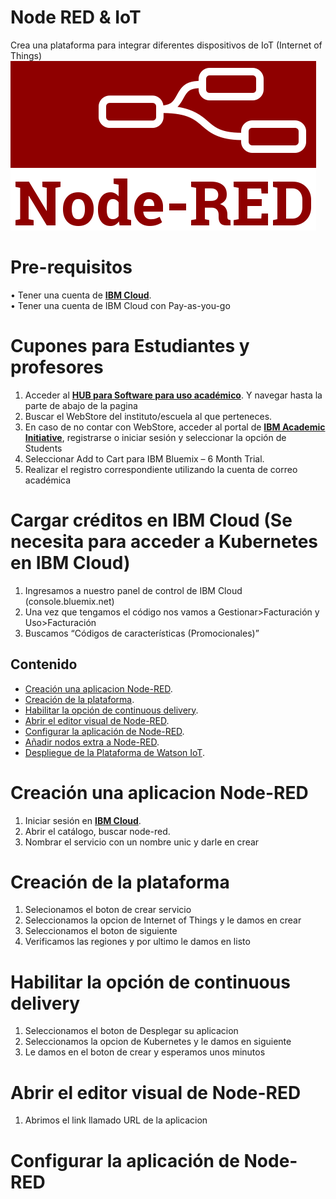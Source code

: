 # Node RED & IoT

Crea una plataforma para integrar diferentes dispositivos de IoT (Internet of Things)<br/>
![](assets/node-red-logo.png)<br/>
# Pre-requisitos
•	Tener una cuenta de [**IBM Cloud**](https://cloud.ibm.com/login).<br/>
•	Tener una cuenta de IBM Cloud con Pay-as-you-go

# Cupones para Estudiantes y profesores
1.	Acceder al [**HUB para Software para uso académico**](https://onthehub.com/ibm/?utm_sourc=ibm-ai-productpage&utm_medium=onthehubproductpage&utm_campaign=IBM). Y navegar hasta la parte de abajo de la pagina  
2.	Buscar el WebStore del instituto/escuela al que perteneces. 
3.	En caso de no contar con WebStore, acceder al portal de [**IBM Academic Initiative**](https://my15.digitalexperience.ibm.com/b73a5759-c6a6-4033-ab6b-d9d4f9a6d65b/dxsites/151914d1-03d2-48fe-97d9-d21166848e65/home/), registrarse o iniciar sesión y seleccionar la opción de Students 
4.	Seleccionar Add to Cart para IBM Bluemix – 6 Month Trial. 
5.	Realizar el registro correspondiente utilizando la cuenta de correo académica 

# Cargar créditos en IBM Cloud (Se necesita para acceder a Kubernetes en IBM Cloud)
1.	Ingresamos a nuestro panel de control de IBM Cloud (console.bluemix.net)
2.	Una vez que tengamos el código nos vamos a Gestionar>Facturación y Uso>Facturación
3.	Buscamos “Códigos de características (Promocionales)”

## Contenido
* [Creación una aplicacion Node-RED](#Creación-de-Node-Red).
* [Creación de la plataforma](#Creación-de-la-plataforma).
* [Habilitar la opción de continuous delivery](#Habilitar-la-opción-de-continuous-delivery).
* [Abrir el editor visual de Node-RED](#Abrir-el-editor-visual-de-Node-RED).
* [Configurar la aplicación de Node-RED](#Configurar-la-aplicación-de-Node-RED).
* [Añadir nodos extra a Node-RED](#Añadir-nodos-extra-a-Node-RED).
* [Despliegue de la Plataforma de Watson IoT](#Despliegue-de-la-Plataforma-de-Watson-IoT).

# Creación una aplicacion Node-RED
1. Iniciar sesión en [**IBM Cloud**](https://cloud.ibm.com/login).<br/>
2. Abrir el catálogo, buscar node-red.
3. Nombrar el servicio con un nombre unic y darle en crear

# Creación de la plataforma
1. Selecionamos el boton de crear servicio
2. Seleccionamos la opcion de Internet of Things y le damos en crear
3. Seleccionamos el boton de siguiente
4. Verificamos las regiones y por ultimo le damos en listo

# Habilitar la opción de continuous delivery
1. Seleccionamos el boton de Desplegar su aplicacion
2. Seleccionamos la opcion de Kubernetes y le damos en siguiente
3. Le damos en el boton de crear y esperamos unos minutos

# Abrir el editor visual de Node-RED
1. Abrimos el link llamado URL de la aplicacion

# Configurar la aplicación de Node-RED


